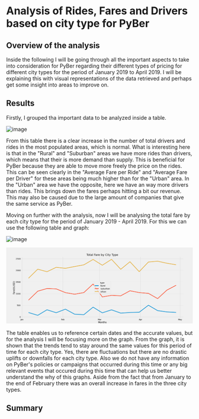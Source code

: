 # Analysis of Rides, Fares and Drivers based on city type for PyBer
## Overview of the analysis
Inside the following I will be going through all the important aspects to take into consideration for PyBer regarding their different types of pricing for different city types for the period of January 2019 to April 2019. I will be explaining this with visual representations of the data retrieved and perhaps get some insight into areas to improve on.
## Results
Firstly, I grouped tha important data to be analyzed inside a table.

![image](https://user-images.githubusercontent.com/89402038/137630788-40adcf4c-8073-4e6c-a795-33184fecfff0.png)

From this table there is a clear increase in the number of total drivers and rides in the most populated areas, which is normal. What is interesting here is that in the "Rural" and "Suburban" areas we have more rides than drivers, which means that their is more demand than supply. This is beneficial for PyBer because they are able to move more freely the price on the rides. This can be seen clearly in the "Average Fare per Ride" and "Average Fare per Driver" for these areas being much higher than for the "Urban" area. In the "Urban" area we have the opposite, here we have an way more drivers than rides. This brings down the fares perhaps hitting a bit our revenue. This may also be caused due to the large amount of companies that give the same service as PyBer. 

Moving on further with the analysis, now I will be analysing the total fare by each city type for the period of January 2019 - April 2019. For this we can use the following table and graph:

![image](https://user-images.githubusercontent.com/89402038/137631652-74239bbb-2a0e-4c8e-82a6-5a36ce91196a.png)

![immage](https://github.com/CharlyHdz13/PyBer_Analysis/blob/main/analysis/PyBer_fare_summary.png)

The table enables us to reference certain dates and the accurate values, but for the analysis I will be focusing more on the graph. From the graph, it is shown that the trends tend to stay around the same values for this period of time for each city type. Yes, there are fluctuations but there are no drastic uplifts or downfalls for each city type. Also we do not have any information on PyBer's policies or campaigns that occurred during this time or any big relevant events that occured during this time that can help us better understand the why of this graphs. Aside from the fact that from January to the end of February there was an overall increase in fares in the three city types.

## Summary
